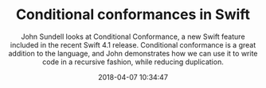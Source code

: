 ---
title: "Conditional conformances in Swift"
subtitle: "John Sundell looks at Conditional Conformance, a new Swift feature included in the recent Swift 4.1 release. Conditional conformance is a great addition to the language, and John demonstrates how we can use it to write code in a recursive fashion, while reducing duplication."
tags: ["swift-4-1","protocol","extension"]
link: "https://www.swiftbysundell.com/posts/conditional-conformances-in-swift"
date: "2018-04-07 10:34:47"
---